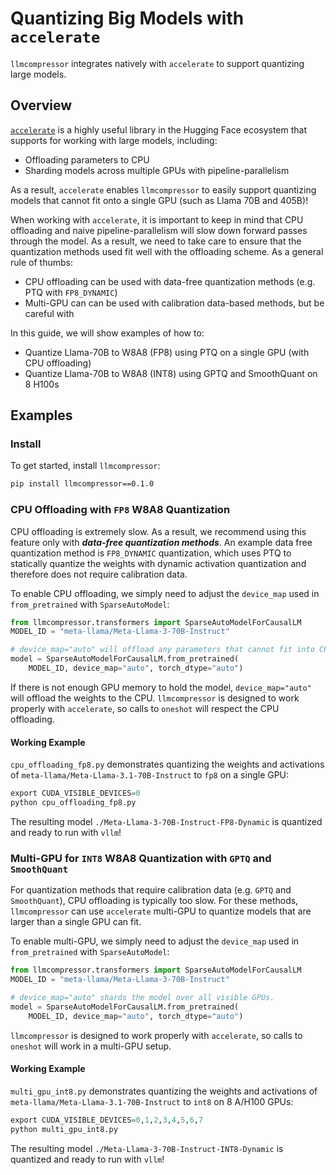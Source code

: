 # Quantizing Big Models with `accelerate`

`llmcompressor` integrates natively with `accelerate` to support quantizing large models.

## Overview

[`accelerate`]((https://huggingface.co/docs/accelerate/en/index)) is a highly useful library in the Hugging Face ecosystem that supports for working with large models, including:
- Offloading parameters to CPU
- Sharding models across multiple GPUs with pipeline-parallelism

As a result, `accelerate` enables `llmcompressor` to easily support quantizing models that cannot fit onto a single GPU (such as Llama 70B and 405B)!

When working with `accelerate`, it is important to keep in mind that CPU offloading and naive pipeline-parallelism will slow down forward passes through the model. As a result, we need to take care to ensure that the quantization methods used fit well with the offloading scheme. As a general rule of thumbs:
- CPU offloading can be used with data-free quantization methods (e.g. PTQ with `FP8_DYNAMIC`)
- Multi-GPU can can be used with calibration data-based methods, but be careful with

In this guide, we will show examples of how to:
- Quantize Llama-70B to W8A8 (FP8) using PTQ on a single GPU (with CPU offloading)
- Quantize Llama-70B to W8A8 (INT8) using GPTQ and SmoothQuant on 8 H100s

## Examples

### Install

To get started, install `llmcompressor`:

```bash
pip install llmcompressor==0.1.0
```

### CPU Offloading with `FP8` W8A8 Quantization

CPU offloading is extremely slow. As a result, we recommend using this feature only with ***data-free quantization methods***. An example data free quantization method is `FP8_DYNAMIC` quantization, which uses PTQ to statically quantize the weights with dynamic activation quantization and therefore does not require calibration data.

To enable CPU offloading, we simply need to adjust the `device_map` used in `from_pretrained` with `SparseAutoModel`:

```python
from llmcompressor.transformers import SparseAutoModelForCausalLM
MODEL_ID = "meta-llama/Meta-Llama-3-70B-Instruct"

# device_map="auto" will offload any parameters that cannot fit into CPU RAM.
model = SparseAutoModelForCausalLM.from_pretrained(
    MODEL_ID, device_map="auto", torch_dtype="auto")
```

If there is not enough GPU memory to hold the model, `device_map="auto"` will offload the weights to the CPU. `llmcompressor` is designed to work properly with `accelerate`, so calls to `oneshot` will respect the CPU offloading.

#### Working Example

`cpu_offloading_fp8.py` demonstrates quantizing the weights and activations of `meta-llama/Meta-Llama-3.1-70B-Instruct` to `fp8` on a single GPU:

```python
export CUDA_VISIBLE_DEVICES=0
python cpu_offloading_fp8.py
```

The resulting model `./Meta-Llama-3-70B-Instruct-FP8-Dynamic` is quantized and ready to run with `vllm`!

### Multi-GPU for `INT8` W8A8 Quantization with `GPTQ` and `SmoothQuant`

For quantization methods that require calibration data (e.g. `GPTQ` and `SmoothQuant`), CPU offloading is typically too slow. For these methods, `llmcompressor` can use `accelerate` multi-GPU to quantize models that are larger than a single GPU can fit.

To enable multi-GPU, we simply need to adjust the `device_map` used in `from_pretrained` with `SparseAutoModel`:

```python
from llmcompressor.transformers import SparseAutoModelForCausalLM
MODEL_ID = "meta-llama/Meta-Llama-3-70B-Instruct"

# device_map="auto" shards the model over all visible GPUs.
model = SparseAutoModelForCausalLM.from_pretrained(
    MODEL_ID, device_map="auto", torch_dtype="auto")
```

`llmcompressor` is designed to work properly with `accelerate`, so calls to `oneshot` will work in a multi-GPU setup.


#### Working Example

`multi_gpu_int8.py` demonstrates quantizing the weights and activations of `meta-llama/Meta-Llama-3.1-70B-Instruct` to `int8` on 8 A/H100 GPUs:

```python
export CUDA_VISIBLE_DEVICES=0,1,2,3,4,5,6,7
python multi_gpu_int8.py
```

The resulting model `./Meta-Llama-3-70B-Instruct-INT8-Dynamic` is quantized and ready to run with `vllm`!